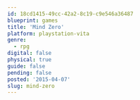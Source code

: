 ```yaml
---
id: 18cd1415-49cc-42a2-8c19-c9e546a36487
blueprint: games
title: 'Mind Zero'
platform: playstation-vita
genre:
  - rpg
digital: false
physical: true
guide: false
pending: false
posted: '2015-04-07'
slug: mind-zero
---
```

